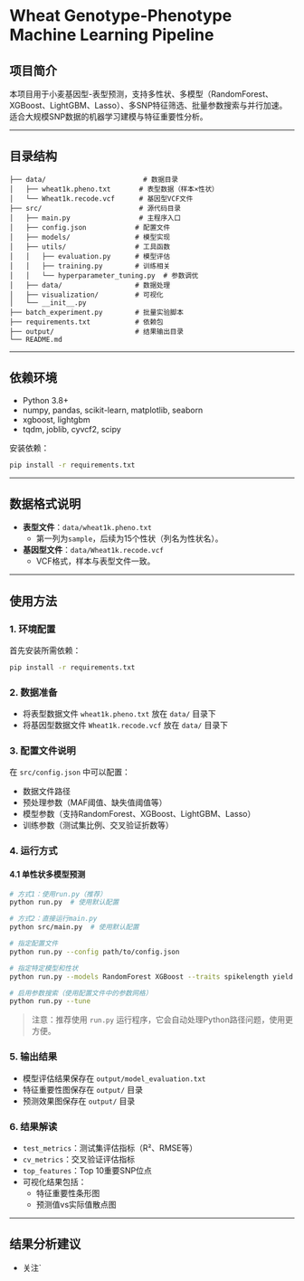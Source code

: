 # Wheat Genotype-Phenotype Machine Learning Pipeline

## 项目简介
本项目用于小麦基因型-表型预测，支持多性状、多模型（RandomForest、XGBoost、LightGBM、Lasso）、多SNP特征筛选、批量参数搜索与并行加速。适合大规模SNP数据的机器学习建模与特征重要性分析。

---

## 目录结构
```
├── data/                        # 数据目录
│   ├── wheat1k.pheno.txt       # 表型数据（样本×性状）
│   └── Wheat1k.recode.vcf      # 基因型VCF文件
├── src/                        # 源代码目录
│   ├── main.py                 # 主程序入口
│   ├── config.json            # 配置文件
│   ├── models/                # 模型实现
│   ├── utils/                 # 工具函数
│   │   ├── evaluation.py      # 模型评估
│   │   ├── training.py        # 训练相关
│   │   └── hyperparameter_tuning.py  # 参数调优
│   ├── data/                  # 数据处理
│   ├── visualization/         # 可视化
│   └── __init__.py
├── batch_experiment.py        # 批量实验脚本
├── requirements.txt           # 依赖包
├── output/                    # 结果输出目录
└── README.md
```

---

## 依赖环境
- Python 3.8+
- numpy, pandas, scikit-learn, matplotlib, seaborn
- xgboost, lightgbm
- tqdm, joblib, cyvcf2, scipy

安装依赖：
```bash
pip install -r requirements.txt
```

---

## 数据格式说明
- **表型文件**：`data/wheat1k.pheno.txt`
  - 第一列为`sample`，后续为15个性状（列名为性状名）。
- **基因型文件**：`data/Wheat1k.recode.vcf`
  - VCF格式，样本与表型文件一致。

---

## 使用方法

### 1. 环境配置
首先安装所需依赖：
```bash
pip install -r requirements.txt
```

### 2. 数据准备
- 将表型数据文件 `wheat1k.pheno.txt` 放在 `data/` 目录下
- 将基因型数据文件 `Wheat1k.recode.vcf` 放在 `data/` 目录下

### 3. 配置文件说明
在 `src/config.json` 中可以配置：
- 数据文件路径
- 预处理参数（MAF阈值、缺失值阈值等）
- 模型参数（支持RandomForest、XGBoost、LightGBM、Lasso）
- 训练参数（测试集比例、交叉验证折数等）

### 4. 运行方式

#### 4.1 单性状多模型预测
```bash
# 方式1：使用run.py（推荐）
python run.py  # 使用默认配置

# 方式2：直接运行main.py
python src/main.py  # 使用默认配置

# 指定配置文件
python run.py --config path/to/config.json

# 指定特定模型和性状
python run.py --models RandomForest XGBoost --traits spikelength yield

# 启用参数搜索（使用配置文件中的参数网格）
python run.py --tune
```

> 注意：推荐使用 `run.py` 运行程序，它会自动处理Python路径问题，使用更方便。

### 5. 输出结果
- 模型评估结果保存在 `output/model_evaluation.txt`
- 特征重要性图保存在 `output/` 目录
- 预测效果图保存在 `output/` 目录

### 6. 结果解读
- `test_metrics`：测试集评估指标（R²、RMSE等）
- `cv_metrics`：交叉验证评估指标
- `top_features`：Top 10重要SNP位点
- 可视化结果包括：
  - 特征重要性条形图
  - 预测值vs实际值散点图

---

## 结果分析建议
- 关注`